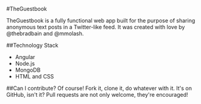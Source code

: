 #TheGuestbook

TheGuestbook is a fully functional web app built for the purpose of sharing anonymous text posts in a Twitter-like feed. It was created with love by @thebradbain and @mmolash.



##Technology Stack
* Angular
* Node.js
* MongoDB
* HTML and CSS

##Can I contribute?
Of course! Fork it, clone it, do whatever with it. It's on GitHub, isn't it? Pull requests are not only welcome, they're encouraged!
